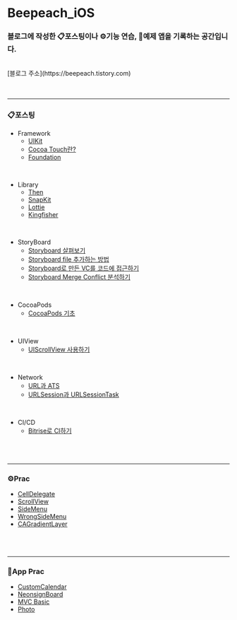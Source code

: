 # Beepeach_iOS
### 블로그에 작성한 📋포스팅이나 ⚙️기능 연습, 📱예제 앱을 기록하는 공간입니다.
<br/>
[블로그 주소](https://beepeach.tistory.com)
<br/><br/><br/>

***
### 📋포스팅
+ Framework
  + [UIKit](https://beepeach.tistory.com/245)
  + [Cocoa Touch란?](https://beepeach.tistory.com/291)
  + [Foundation](https://beepeach.tistory.com/292)
<br/>

+ Library
  + [Then](https://beepeach.tistory.com/669)
  + [SnapKit](https://beepeach.tistory.com/670)
  + [Lottie](https://beepeach.tistory.com/674)
  + [Kingfisher](https://beepeach.tistory.com/675)
<br/>

+ StoryBoard
  + [Storyboard 살펴보기](https://beepeach.tistory.com/435)
  + [Storyboard file 추가하는 방법](https://beepeach.tistory.com/436)
  + [Storyboard로 만든 VC를 코드에 접근하기](https://beepeach.tistory.com/582)
  + [Storyboard Merge Conflict 분석하기](https://beepeach.tistory.com/611)
<br/>

+ CocoaPods
  + [CocoaPods 기초](https://beepeach.tistory.com/371)
<br/>

+ UIView
  + [UIScrollView 사용하기](https://beepeach.tistory.com/613)
<br/>

+ Network
  + [URL과 ATS](https://beepeach.tistory.com/662)
  + [URLSession과 URLSessionTask](https://beepeach.tistory.com/665)
<br/>

+ CI/CD
  + [Bitrise로 CI하기](https://beepeach.tistory.com/654) 
<br/><br/><br/><br/>

***
### ⚙️Prac
+ [CellDelegate](https://github.com/Beepeach/Beepeach_iOS/tree/main/Prac/CellDelegate)
+ [ScrollView](https://github.com/Beepeach/Beepeach_iOS/tree/main/Prac/ScrollView)
+ [SideMenu](https://github.com/Beepeach/Beepeach_iOS/tree/main/Prac/SideMenu)
+ [WrongSideMenu](https://github.com/Beepeach/Beepeach_iOS/tree/main/Prac/SlideMenu)
+ [CAGradientLayer](https://github.com/Beepeach/Beepeach_iOS/tree/main/Prac/CAGradientLayer)
<br/><br/><br/><br/>
***
### 📱App Prac
+ [CustomCalendar](https://github.com/Beepeach/Beepeach_iOS/tree/main/AppPrac/CustomCalendar)
+ [NeonsignBoard](https://github.com/Beepeach/Beepeach_iOS/tree/main/AppPrac/NeonSignBoard)
+ [MVC Basic](https://github.com/Beepeach/Beepeach_iOS/tree/main/AppPrac/MVCBasic)
+ [Photo](https://github.com/Beepeach/Beepeach_iOS/tree/main/AppPrac/Authorization210615)
